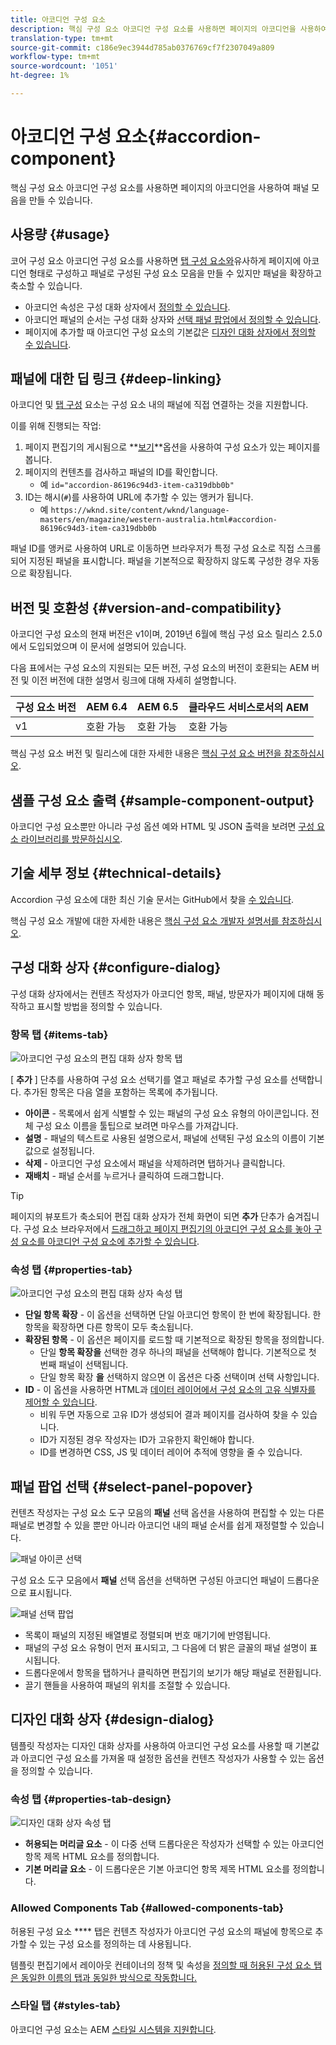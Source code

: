 ```yaml
---
title: 아코디언 구성 요소
description: 핵심 구성 요소 아코디언 구성 요소를 사용하면 페이지의 아코디언을 사용하여 패널 모음을 만들 수 있습니다.
translation-type: tm+mt
source-git-commit: c186e9ec3944d785ab0376769cf7f2307049a809
workflow-type: tm+mt
source-wordcount: '1051'
ht-degree: 1%

---
```



# 아코디언 구성 요소{#accordion-component}

핵심 구성 요소 아코디언 구성 요소를 사용하면 페이지의 아코디언을 사용하여 패널 모음을 만들 수 있습니다.

## 사용량 {#usage}

코어 구성 요소 아코디언 구성 요소를 사용하면 [탭 구성 요소와](tabs.md)유사하게 페이지에 아코디언 형태로 구성하고 패널로 구성된 구성 요소 모음을 만들 수 있지만 패널을 확장하고 축소할 수 있습니다.

* 아코디언 속성은 구성 대화 상자에서 [정의할 수 있습니다](#configure-dialog).
* 아코디언 패널의 순서는 구성 대화 상자와 [선택 패널 팝업에서 정의할 수 있습니다](#select-panel-popover).
* 페이지에 추가할 때 아코디언 구성 요소의 기본값은 [디자인 대화 상자에서 정의할 수 있습니다](#design-dialog).

## 패널에 대한 딥 링크 {#deep-linking}

아코디언 및 [탭 구성](tabs.md) 요소는 구성 요소 내의 패널에 직접 연결하는 것을 지원합니다.

이를 위해 진행되는 작업:

1. 페이지 편집기의 게시됨으로 **[보기](https://docs.adobe.com/content/help/en/experience-manager-65/authoring/authoring/editing-content.html#view-as-published)**옵션을 사용하여 구성 요소가 있는 페이지를 봅니다.
1. 페이지의 컨텐츠를 검사하고 패널의 ID를 확인합니다.
   * 예 `id="accordion-86196c94d3-item-ca319dbb0b"`
1. ID는 해시(`#`)를 사용하여 URL에 추가할 수 있는 앵커가 됩니다.
   * 예 `https://wknd.site/content/wknd/language-masters/en/magazine/western-australia.html#accordion-86196c94d3-item-ca319dbb0b`

패널 ID를 앵커로 사용하여 URL로 이동하면 브라우저가 특정 구성 요소로 직접 스크롤되어 지정된 패널을 표시합니다. 패널을 기본적으로 확장하지 않도록 구성한 경우 자동으로 확장됩니다.

## 버전 및 호환성 {#version-and-compatibility}

아코디언 구성 요소의 현재 버전은 v1이며, 2019년 6월에 핵심 구성 요소 릴리스 2.5.0에서 도입되었으며 이 문서에 설명되어 있습니다.

다음 표에서는 구성 요소의 지원되는 모든 버전, 구성 요소의 버전이 호환되는 AEM 버전 및 이전 버전에 대한 설명서 링크에 대해 자세히 설명합니다.

| 구성 요소 버전 | AEM 6.4 | AEM 6.5 | 클라우드 서비스로서의 AEM |
|--- |--- |---|---|
| v1 | 호환 가능 | 호환 가능 | 호환 가능 |

핵심 구성 요소 버전 및 릴리스에 대한 자세한 내용은 [핵심 구성 요소 버전을 참조하십시오](/help/versions.md).

## 샘플 구성 요소 출력 {#sample-component-output}

아코디언 구성 요소뿐만 아니라 구성 옵션 예와 HTML 및 JSON 출력을 보려면 [구성 요소 라이브러리를 방문하십시오](https://adobe.com/go/aem_cmp_library_accordion).

## 기술 세부 정보 {#technical-details}

Accordion 구성 요소에 대한 최신 기술 문서는 GitHub에서 찾을 [수 있습니다](https://adobe.com/go/aem_cmp_tech_accordion_v1).

핵심 구성 요소 개발에 대한 자세한 내용은 [핵심 구성 요소 개발자 설명서를 참조하십시오](/help/developing/overview.md).

## 구성 대화 상자 {#configure-dialog}

구성 대화 상자에서는 컨텐츠 작성자가 아코디언 항목, 패널, 방문자가 페이지에 대해 동작하고 표시할 방법을 정의할 수 있습니다.

### 항목 탭 {#items-tab}

![아코디언 구성 요소의 편집 대화 상자 항목 탭](/help/assets/accordion-edit-items.png)

[ **추가** ] 단추를 사용하여 구성 요소 선택기를 열고 패널로 추가할 구성 요소를 선택합니다. 추가된 항목은 다음 열을 포함하는 목록에 추가됩니다.

* **아이콘** - 목록에서 쉽게 식별할 수 있는 패널의 구성 요소 유형의 아이콘입니다. 전체 구성 요소 이름을 툴팁으로 보려면 마우스를 가져갑니다.
* **설명** - 패널의 텍스트로 사용된 설명으로서, 패널에 선택된 구성 요소의 이름이 기본값으로 설정됩니다.
* **삭제** - 아코디언 구성 요소에서 패널을 삭제하려면 탭하거나 클릭합니다.
* **재배치** - 패널 순서를 누르거나 클릭하여 드래그합니다.

>[!TIP]
>
>페이지의 뷰포트가 축소되어 편집 대화 상자가 전체 화면이 되면 **추가** 단추가 숨겨집니다. 구성 요소 브라우저에서 [드래그하고 페이지 편집기의 아코디언 구성 요소를 놓아 구성 요소를 아코디언 구성 요소에 추가할 수 있습니다](https://helpx.adobe.com/experience-manager/6-5/sites/authoring/using/editing-content.html#InsertingaComponent).

### 속성 탭 {#properties-tab}

![아코디언 구성 요소의 편집 대화 상자 속성 탭](/help/assets/accordion-edit-properties.png)

* **단일 항목 확장** - 이 옵션을 선택하면 단일 아코디언 항목이 한 번에 확장됩니다. 한 항목을 확장하면 다른 항목이 모두 축소됩니다.
* **확장된 항목** - 이 옵션은 페이지를 로드할 때 기본적으로 확장된 항목을 정의합니다.
   * 단일 **항목 확장을** 선택한 경우 하나의 패널을 선택해야 합니다. 기본적으로 첫 번째 패널이 선택됩니다.
   * 단일 항목 확장 **을** 선택하지 않으면 이 옵션은 다중 선택이며 선택 사항입니다.
* **ID** - 이 옵션을 사용하면 HTML과 [데이터 레이어에서 구성 요소의 고유 식별자를 제어할 수 있습니다](/help/developing/data-layer/overview.md).
   * 비워 두면 자동으로 고유 ID가 생성되어 결과 페이지를 검사하여 찾을 수 있습니다.
   * ID가 지정된 경우 작성자는 ID가 고유한지 확인해야 합니다.
   * ID를 변경하면 CSS, JS 및 데이터 레이어 추적에 영향을 줄 수 있습니다.

## 패널 팝업 선택 {#select-panel-popover}

컨텐츠 작성자는 구성 요소 도구 모음의 **패널** 선택 옵션을 사용하여 편집할 수 있는 다른 패널로 변경할 수 있을 뿐만 아니라 아코디언 내의 패널 순서를 쉽게 재정렬할 수 있습니다.

![패널 아이콘 선택](/help/assets/select-panel-icon.png)

구성 요소 도구 모음에서 **패널** 선택 옵션을 선택하면 구성된 아코디언 패널이 드롭다운으로 표시됩니다.

![패널 선택 팝업](/help/assets/select-panel-popover.png)

* 목록이 패널의 지정된 배열별로 정렬되며 번호 매기기에 반영됩니다.
* 패널의 구성 요소 유형이 먼저 표시되고, 그 다음에 더 밝은 글꼴의 패널 설명이 표시됩니다.
* 드롭다운에서 항목을 탭하거나 클릭하면 편집기의 보기가 해당 패널로 전환됩니다.
* 끌기 핸들을 사용하여 패널의 위치를 조절할 수 있습니다.

## 디자인 대화 상자 {#design-dialog}

템플릿 작성자는 디자인 대화 상자를 사용하여 아코디언 구성 요소를 사용할 때 기본값과 아코디언 구성 요소를 가져올 때 설정한 옵션을 컨텐츠 작성자가 사용할 수 있는 옵션을 정의할 수 있습니다.

### 속성 탭 {#properties-tab-design}

![디자인 대화 상자 속성 탭](/help/assets/accordion-design-properties.png)

* **허용되는 머리글 요소** - 이 다중 선택 드롭다운은 작성자가 선택할 수 있는 아코디언 항목 제목 HTML 요소를 정의합니다.
* **기본 머리글 요소** - 이 드롭다운은 기본 아코디언 항목 제목 HTML 요소를 정의합니다.

### Allowed Components Tab {#allowed-components-tab}

허용된 구성 요소 **** 탭은 컨텐츠 작성자가 아코디언 구성 요소의 패널에 항목으로 추가할 수 있는 구성 요소를 정의하는 데 사용됩니다.

템플릿 편집기에서 레이아웃 컨테이너의 정책 및 속성을 [정의할 때 허용된 구성 요소 탭은 동일한 이름의 탭과 동일한 방식으로 작동합니다.](https://docs.adobe.com/content/help/en/experience-manager-65/authoring/siteandpage/templates.html)

### 스타일 탭 {#styles-tab}

아코디언 구성 요소는 AEM [스타일 시스템을 지원합니다](/help/get-started/authoring.md#component-styling).
